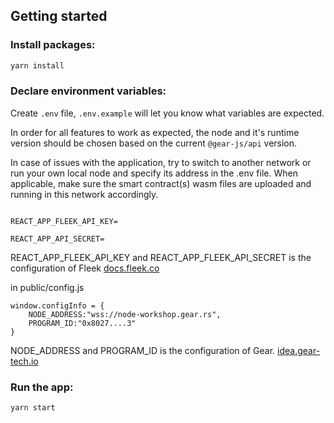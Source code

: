 
## Getting started

### Install packages:

```sh
yarn install
```

### Declare environment variables:

Create `.env` file, `.env.example` will let you know what variables are expected.

In order for all features to work as expected, the node and it's runtime version should be chosen based on the current `@gear-js/api` version.

In case of issues with the application, try to switch to another network or run your own local node and specify its address in the .env file. When applicable, make sure the smart contract(s) wasm files are uploaded and running in this network accordingly.

``` 

REACT_APP_FLEEK_API_KEY=

REACT_APP_API_SECRET=
```
REACT_APP_FLEEK_API_KEY and REACT_APP_FLEEK_API_SECRET is the configuration of Fleek
[docs.fleek.co](https://docs.fleek.co/storage/fleek-storage-js/)


in public/config.js
```
window.configInfo = {
    NODE_ADDRESS:"wss://node-workshop.gear.rs",
    PROGRAM_ID:"0x8027....3"
}
```
NODE_ADDRESS and PROGRAM_ID is the configuration of Gear.
[idea.gear-tech.io](https://idea.gear-tech.io/programs?node=wss%3A%2F%2Fnode-workshop.gear.rs)



### Run the app:

```sh
yarn start
```
